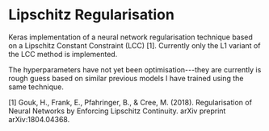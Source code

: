 Lipschitz Regularisation
========================

Keras implementation of a neural network regularisation technique based on a Lipschitz Constant Constraint (LCC) [1]. Currently only the L1 variant of the LCC method is implemented.

The hyperparameters have not yet been optimisation---they are currently is rough guess based on similar previous models I have trained using the same technique.

[1] Gouk, H., Frank, E., Pfahringer, B., & Cree, M. (2018). Regularisation of Neural Networks by Enforcing Lipschitz Continuity. arXiv preprint arXiv:1804.04368.
